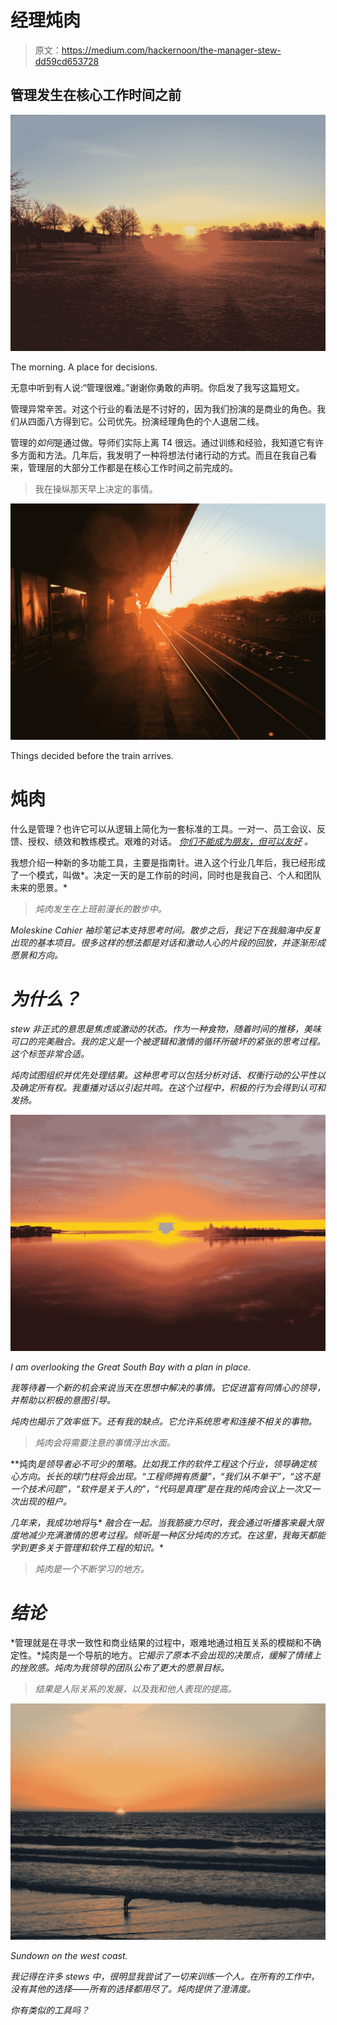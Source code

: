 # 经理炖肉

> 原文：<https://medium.com/hackernoon/the-manager-stew-dd59cd653728>

## 管理发生在核心工作时间之前

![](img/ec7ffb17b9d1feb5532f135fbeb153c4.png)

The morning. A place for decisions.

无意中听到有人说:“管理很难。”谢谢你勇敢的声明。你启发了我写这篇短文。

管理异常辛苦。对这个行业的看法是不讨好的，因为我们扮演的是商业的角色。我们从四面八方得到它。公司优先。扮演经理角色的个人退居二线。

管理的*如何*是通过做。导师们实际上离 T4 很远。通过训练和经验，我知道它有许多方面和方法。几年后，我发明了一种将想法付诸行动的方式。而且在我自己看来，管理层的大部分工作都是在核心工作时间之前完成的。

> 我在操纵那天早上决定的事情。

![](img/0379b72a3a2b943064a33f841f887510.png)

Things decided before the train arrives.

# 炖肉

什么是管理？也许它可以从逻辑上简化为一套标准的工具。一对一、员工会议、反馈、授权、绩效和教练模式。艰难的对话。 [*你们不能成为朋友，但可以友好*](https://www.manager-tools.com/) *。*

我想介绍一种新的多功能工具，主要是指南针。进入这个行业几年后，我已经形成了一个模式，叫做*。决定一天的是工作前的时间，同时也是我自己、个人和团队未来的愿景。*

> *炖肉发生在上班前漫长的散步中。*

*Moleskine Cahier 袖珍笔记本支持思考时间。散步之后，我记下在我脑海中反复出现的基本项目。很多这样的想法都是对话和激动人心的片段的回放，并逐渐形成愿景和方向。*

# *为什么？*

*stew 非正式的意思是焦虑或激动的状态。作为一种食物，随着时间的推移，美味可口的完美融合。我的定义是一个被逻辑和激情的循环所破坏的紧张的思考过程。这个标签非常合适。*

*炖肉试图组织并优先处理结果。这种思考可以包括分析对话、权衡行动的公平性以及确定所有权。我重播对话以引起共鸣。在这个过程中，积极的行为会得到认可和发扬。*

*![](img/0fa679145ce9673b3959160aa6ca5111.png)*

*I am overlooking the Great South Bay with a plan in place.*

*我等待着一个新的机会来说当天在思想中解决的事情。它促进富有同情心的领导，并帮助以积极的意图引导。*

*炖肉也揭示了效率低下。还有我的缺点。它允许系统思考和连接不相关的事物。*

> *炖肉会将需要注意的事情浮出水面。*

**炖肉*是领导者必不可少的策略。比如我工作的软件工程这个行业，领导确定核心方向。长长的球门柱将会出现。“工程师拥有质量”，“我们从不单干”，“这不是一个技术问题”，“软件是关于人的”，“代码是真理”是在我的炖肉会议上一次又一次出现的租户。*

*几年来，我成功地将*与* *融合在一起。当我筋疲力尽时，我会通过听播客来最大限度地减少充满激情的思考过程。倾听是一种区分炖肉的方式。在这里，我每天都能学到更多关于管理和软件工程的知识。**

> *炖肉是一个不断学习的地方。*

# *结论*

*管理就是在寻求一致性和商业结果的过程中，艰难地通过相互关系的模糊和不确定性。*炖肉是一个导航的地方。*它揭示了原本不会出现的决策点，缓解了情绪上的挫败感。*炖肉*为我领导的团队公布了更大的愿景目标。*

> *结果是人际关系的发展，以及我和他人表现的提高。*

*![](img/2501964e60c095bb832a2366af01a21a.png)*

*Sundown on the west coast.*

*我记得在许多 stews 中，很明显我尝试了一切来训练一个人。在所有的工作中，没有其他的选择——所有的选择都用尽了。炖肉提供了澄清度。*

*你有类似的工具吗？*